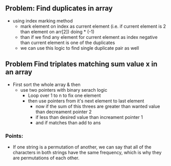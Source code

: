 ## Problem: Find duplicates in array
- using index marking method 
  - mark element on index as current element (i.e. if current element is 2 than element on arr[2]) doing * (-1)
  - than if we find any element for current element as index negative than current element is one of the duplicates
  - we can use this logic to find single duplicate pair as well

## Problem Find triplates matching sum value x in an array
- First sort the whole array & then 
	- use two pointers with binary serach logic 
		- Loop over 1 to n to fix one element 
		- then use pointers from it's next element to last element 
			- now if the sum of this threes are greater than wanted value than decreament pointer 2 
			- if less than desired value than increament pointer 1
			- and if matches than add to ans

### Points:
- If one string is a permutation of another,
  we can say that all of the characters in both strings have the same frequency,
  which is why they are permutations of each other.
